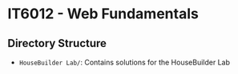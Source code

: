# IT6012 - Web Fundamentals

## Directory Structure

- `HouseBuilder Lab/`: Contains solutions for the HouseBuilder Lab
